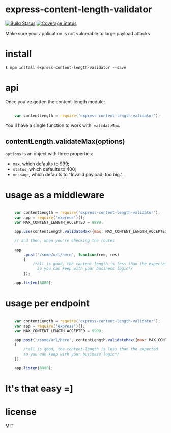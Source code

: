 # express-content-length-validator

[![Build Status](https://travis-ci.org/ericmdantas/express-content-length-validator.svg?branch=master)](https://travis-ci.org/ericmdantas/express-content-length-validator)
[![Coverage Status](https://coveralls.io/repos/ericmdantas/express-content-length-validator/badge.svg)](https://coveralls.io/r/ericmdantas/express-content-length-validator)

Make sure your application is not vulnerable to large payload attacks



# install

```$ npm install express-content-length-validator --save```



# api

Once you've gotten the content-length module:

```js

    var contentLength = require('express-content-length-validator');

```

You'll have a single function to work with: ```validateMax```.

## contentLength.validateMax(options)

```options``` is an object with three properties:

- ```max```, which defaults to 999;
- ```status```, which defaults to 400;
- ```message```, which defaults to "Invalid payload; too big.".


# usage as a middleware

```js

    var contentLength = require('express-content-length-validator');
    var app = require('express')();
    var MAX_CONTENT_LENGTH_ACCEPTED = 9999;

    app.use(contentLength.validateMax({max: MAX_CONTENT_LENGTH_ACCEPTED, status: 400, message: "stop it!"})); // max size accepted for the content-length

    // and then, when you're checking the routes

    app
        .post('/some/url/here', function(req, res)
        {
            /*all is good, the content-length is less than the expected
              so you can keep with your business logic*/
        });

    app.listen(8080);

```



# usage per endpoint

```js

    var contentLength = require('express-content-length-validator');
    var app = require('express')();
    var MAX_CONTENT_LENGTH_ACCEPTED = 9999;

    app.post('/some/url/here', contentLength.validateMax({max: MAX_CONTENT_LENGTH_ACCEPTED, status: 400, message: "send a smaller json, will ya?"}), function(req, res)
    {
        /*all is good, the content-length is less than the expected
        so you can keep with your business logic*/
    });

    app.listen(8080);
```


# It's that easy =]


# license

MIT